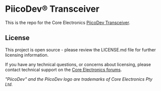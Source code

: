 # PiicoDev® Transceiver

This is the repo for the Core Electronics [PiicoDev Transceiver](https://core-electronics.com.au/catalog/product/view/sku/CE08757).

## License
This project is open source - please review the LICENSE.md file for further licensing information.

If you have any technical questions, or concerns about licensing, please contact technical support on the [Core Electronics forums](https://forum.core-electronics.com.au/).

*\"PiicoDev\" and the PiicoDev logo are trademarks of Core Electronics Pty Ltd.*
